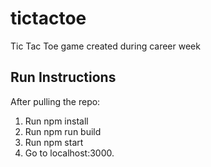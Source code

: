 # tictactoe

Tic Tac Toe game created during career week

## Run Instructions

After pulling the repo:

1. Run npm install
2. Run npm run build
3. Run npm start
3. Go to localhost:3000.